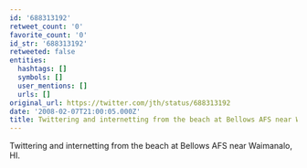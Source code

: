 ```yaml
---
id: '688313192'
retweet_count: '0'
favorite_count: '0'
id_str: '688313192'
retweeted: false
entities:
  hashtags: []
  symbols: []
  user_mentions: []
  urls: []
original_url: https://twitter.com/jth/status/688313192
date: '2008-02-07T21:00:05.000Z'
title: Twittering and internetting from the beach at Bellows AFS near Waimanalo, HI.
---
```


Twittering and internetting from the beach at Bellows AFS near Waimanalo, HI.